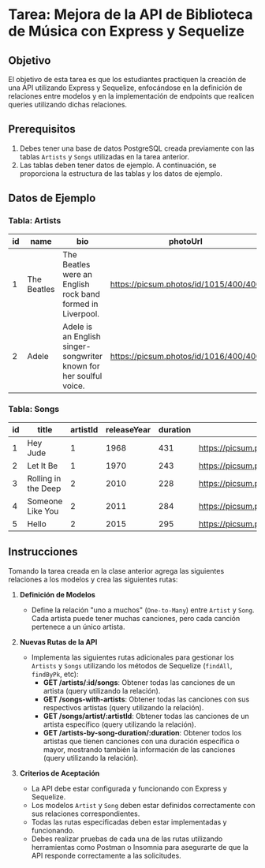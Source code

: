 # Tarea: Mejora de la API de Biblioteca de Música con Express y Sequelize

## Objetivo

El objetivo de esta tarea es que los estudiantes practiquen la creación de una API utilizando Express y Sequelize, enfocándose en la definición de relaciones entre modelos y en la implementación de endpoints que realicen queries utilizando dichas relaciones.

## Prerequisitos

1. Debes tener una base de datos PostgreSQL creada previamente con las tablas `Artists` y `Songs` utilizadas en la tarea anterior.
2. Las tablas deben tener datos de ejemplo. A continuación, se proporciona la estructura de las tablas y los datos de ejemplo.

## Datos de Ejemplo

### Tabla: Artists

| id | name           | bio                                                            | photoUrl                      |
|----|----------------|----------------------------------------------------------------|-------------------------------|
| 1  | The Beatles    | The Beatles were an English rock band formed in Liverpool.    | https://picsum.photos/id/1015/400/400 |
| 2  | Adele          | Adele is an English singer-songwriter known for her soulful voice. | https://picsum.photos/id/1016/400/400 |

### Tabla: Songs

| id | title               | artistId | releaseYear | duration | coverUrl                        |
|----|---------------------|----------|-------------|----------|---------------------------------|
| 1  | Hey Jude            | 1        | 1968        | 431      | https://picsum.photos/id/1018/400/400 |
| 2  | Let It Be           | 1        | 1970        | 243      | https://picsum.photos/id/1020/400/400 |
| 3  | Rolling in the Deep | 2        | 2010        | 228      | https://picsum.photos/id/1021/400/400 |
| 4  | Someone Like You    | 2        | 2011        | 284      | https://picsum.photos/id/1022/400/400 |
| 5  | Hello               | 2        | 2015        | 295      | https://picsum.photos/id/1023/400/400 |



## Instrucciones

Tomando la tarea creada en la clase anterior agrega las siguientes relaciones a los modelos y crea las siguientes rutas:

1. **Definición de Modelos**
    - Define la relación "uno a muchos" (`One-to-Many`) entre `Artist` y `Song`. Cada artista puede tener muchas canciones, pero cada canción pertenece a un único artista.

2. **Nuevas Rutas de la API**
    - Implementa las siguientes rutas adicionales para gestionar los `Artists` y `Songs` utilizando los métodos de Sequelize (`findAll`, `findByPk`, etc):
        - **GET /artists/:id/songs**: Obtener todas las canciones de un artista (query utilizando la relación).
        - **GET /songs-with-artists**: Obtener todas las canciones con sus respectivos artistas (query utilizando la relación).
        - **GET /songs/artist/:artistId**: Obtener todas las canciones de un artista específico (query utilizando la relación).
        - **GET /artists-by-song-duration/:duration**: Obtener todos los artistas que tienen canciones con una duración específica o mayor, mostrando también la información de las canciones (query utilizando la relación).

4. **Criterios de Aceptación**
    - La API debe estar configurada y funcionando con Express y Sequelize.
    - Los modelos `Artist` y `Song` deben estar definidos correctamente con sus relaciones correspondientes.
    - Todas las rutas especificadas deben estar implementadas y funcionando.
    - Debes realizar pruebas de cada una de las rutas utilizando herramientas como Postman o Insomnia para asegurarte de que la API responde correctamente a las solicitudes.
